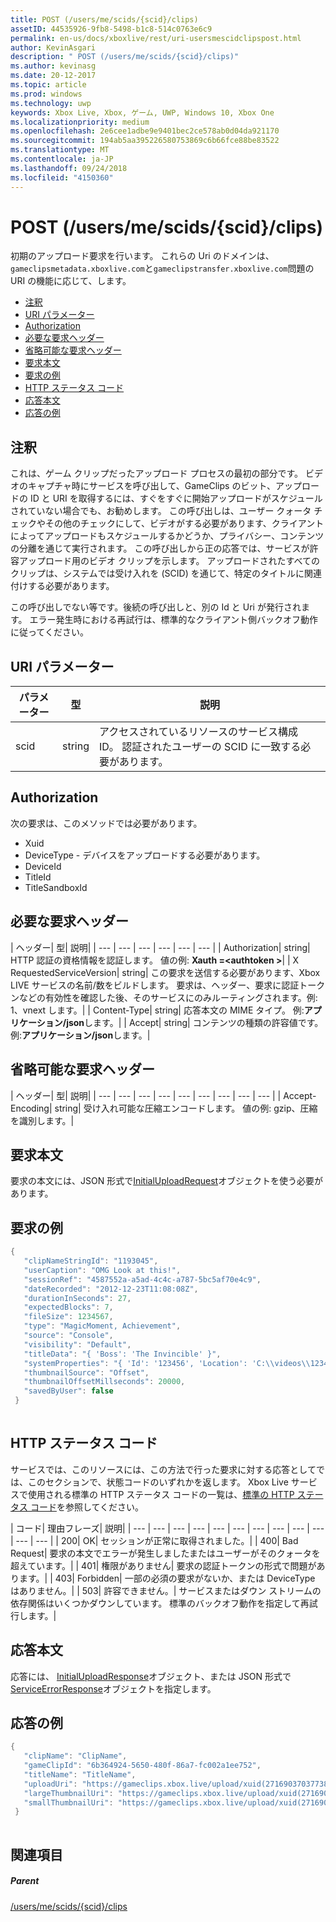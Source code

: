 ```yaml
---
title: POST (/users/me/scids/{scid}/clips)
assetID: 44535926-9fb8-5498-b1c8-514c0763e6c9
permalink: en-us/docs/xboxlive/rest/uri-usersmescidclipspost.html
author: KevinAsgari
description: " POST (/users/me/scids/{scid}/clips)"
ms.author: kevinasg
ms.date: 20-12-2017
ms.topic: article
ms.prod: windows
ms.technology: uwp
keywords: Xbox Live, Xbox, ゲーム, UWP, Windows 10, Xbox One
ms.localizationpriority: medium
ms.openlocfilehash: 2e6cee1adbe9e9401bec2ce578ab0d04da921170
ms.sourcegitcommit: 194ab5aa395226580753869c6b66fce88be83522
ms.translationtype: MT
ms.contentlocale: ja-JP
ms.lasthandoff: 09/24/2018
ms.locfileid: "4150360"
---
```

# <a name="post-usersmescidsscidclips"></a>POST (/users/me/scids/{scid}/clips)
初期のアップロード要求を行います。 これらの Uri のドメインは、`gameclipsmetadata.xboxlive.com`と`gameclipstransfer.xboxlive.com`問題の URI の機能に応じて、します。
 
  * [注釈](#ID4EX)
  * [URI パラメーター](#ID4EFB)
  * [Authorization](#ID4EQB)
  * [必要な要求ヘッダー](#ID4EKC)
  * [省略可能な要求ヘッダー](#ID4ENE)
  * [要求本文](#ID4ENF)
  * [要求の例](#ID4E1F)
  * [HTTP ステータス コード](#ID4EDG)
  * [応答本文](#ID4EVAAC)
  * [応答の例](#ID4EFBAC)
 
<a id="ID4EX"></a>

 
## <a name="remarks"></a>注釈
 
これは、ゲーム クリップだったアップロード プロセスの最初の部分です。 ビデオのキャプチャ時にサービスを呼び出して、GameClips のビット、アップロードの ID と URI を取得するには、すぐをすぐに開始アップロードがスケジュールされていない場合でも、お勧めします。 この呼び出しは、ユーザー クォータ チェックやその他のチェックにして、ビデオがする必要があります、クライアントによってアップロードもスケジュールするかどうか、プライバシー、コンテンツの分離を通じて実行されます。 この呼び出しから正の応答では、サービスが許容アップロード用のビデオ クリップを示します。 アップロードされたすべてのクリップは、システムでは受け入れを (SCID) を通じて、特定のタイトルに関連付けする必要があります。
 
この呼び出しでない等です。後続の呼び出しと、別の Id と Uri が発行されます。 エラー発生時における再試行は、標準的なクライアント側バックオフ動作に従ってください。
  
<a id="ID4EFB"></a>

 
## <a name="uri-parameters"></a>URI パラメーター
 
| パラメーター| 型| 説明| 
| --- | --- | --- | 
| scid| string| アクセスされているリソースのサービス構成 ID。 認証されたユーザーの SCID に一致する必要があります。| 
  
<a id="ID4EQB"></a>

 
## <a name="authorization"></a>Authorization
 
次の要求は、このメソッドでは必要があります。
 
   * Xuid
   * DeviceType - デバイスをアップロードする必要があります。
   * DeviceId
   * TitleId
   * TitleSandboxId
   
<a id="ID4EKC"></a>

 
## <a name="required-request-headers"></a>必要な要求ヘッダー
 
| ヘッダー| 型| 説明| 
| --- | --- | --- | --- | --- | --- | 
| Authorization| string| HTTP 認証の資格情報を認証します。 値の例: <b>Xauth =&lt;authtoken ></b>| 
| X RequestedServiceVersion| string| この要求を送信する必要があります、Xbox LIVE サービスの名前/数をビルドします。 要求は、ヘッダー、要求に認証トークンなどの有効性を確認した後、そのサービスにのみルーティングされます。例: 1、vnext します。| 
| Content-Type| string| 応答本文の MIME タイプ。 例:<b>アプリケーション/json</b>します。| 
| Accept| string| コンテンツの種類の許容値です。 例:<b>アプリケーション/json</b>します。| 
  
<a id="ID4ENE"></a>

 
## <a name="optional-request-headers"></a>省略可能な要求ヘッダー
 
| ヘッダー| 型| 説明| 
| --- | --- | --- | --- | --- | --- | --- | --- | --- | 
| Accept-Encoding| string| 受け入れ可能な圧縮エンコードします。 値の例: gzip、圧縮を識別します。| 
  
<a id="ID4ENF"></a>

 
## <a name="request-body"></a>要求本文
 
要求の本文には、JSON 形式で[InitialUploadRequest](../../json/json-initialuploadrequest.md)オブジェクトを使う必要があります。
  
<a id="ID4E1F"></a>

 
## <a name="sample-request"></a>要求の例
 

```cpp
{
   "clipNameStringId": "1193045",
   "userCaption": "OMG Look at this!",
   "sessionRef": "4587552a-a5ad-4c4c-a787-5bc5af70e4c9",
   "dateRecorded": "2012-12-23T11:08:08Z",
   "durationInSeconds": 27,
   "expectedBlocks": 7,
   "fileSize": 1234567,
   "type": "MagicMoment, Achievement",
   "source": "Console",
   "visibility": "Default",
   "titleData": "{ 'Boss': 'The Invincible' }",
   "systemProperties": "{ 'Id': '123456', 'Location': 'C:\\videos\\123456.mp4' }",
   "thumbnailSource": "Offset",
   "thumbnailOffsetMillseconds": 20000,
   "savedByUser": false
 }
      
```

  
<a id="ID4EDG"></a>

 
## <a name="http-status-codes"></a>HTTP ステータス コード
 
サービスでは、このリソースには、この方法で行った要求に対する応答としてでは、このセクションで、状態コードのいずれかを返します。 Xbox Live サービスで使用される標準の HTTP ステータス コードの一覧は、[標準の HTTP ステータス コード](../../additional/httpstatuscodes.md)を参照してください。
 
| コード| 理由フレーズ| 説明| 
| --- | --- | --- | --- | --- | --- | --- | --- | --- | --- | --- | --- | 
| 200| OK| セッションが正常に取得されました。| 
| 400| Bad Request| 要求の本文でエラーが発生しましたまたはユーザーがそのクォータを超えています。| 
| 401| 権限がありません| 要求の認証トークンの形式で問題があります。| 
| 403| Forbidden| 一部の必須の要求がないか、または DeviceType はありません。| 
| 503| 許容できません。| サービスまたはダウン ストリームの依存関係はいくつかダウンしています。 標準のバックオフ動作を指定して再試行します。| 
  
<a id="ID4EVAAC"></a>

 
## <a name="response-body"></a>応答本文
 
応答には、 [InitialUploadResponse](../../json/json-initialuploadresponse.md)オブジェクト、または JSON 形式で[ServiceErrorResponse](../../json/json-serviceerrorresponse.md)オブジェクトを指定します。
  
<a id="ID4EFBAC"></a>

 
## <a name="sample-response"></a>応答の例
 

```cpp
{
   "clipName": "ClipName",
   "gameClipId": "6b364924-5650-480f-86a7-fc002a1ee752",  
   "titleName": "TitleName",
   "uploadUri": "https://gameclips.xbox.live/upload/xuid(2716903703773872)/6b364924-5650-480f-86a7-fc002a1ee752/container",
   "largeThumbnailUri": "https://gameclips.xbox.live/upload/xuid(2716903703773872)/6b364924-5650-480f-86a7-fc002a1ee752/container/thumbnails/large",
   "smallThumbnailUri": "https://gameclips.xbox.live/upload/xuid(2716903703773872)/6b364924-5650-480f-86a7-fc002a1ee752/container/thumbnails/small"
 }
         
```

  
<a id="ID4EOBAC"></a>

 
## <a name="see-also"></a>関連項目
 
<a id="ID4EQBAC"></a>

 
##### <a name="parent"></a>Parent 

[/users/me/scids/{scid}/clips](uri-usersmescidclips.md)

   